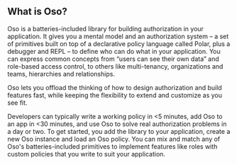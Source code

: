 ---
---

## What is Oso?

Oso is a batteries-included library for building authorization in your
application. It gives you a mental model and an authorization system – a set
of primitives built on top of a declarative policy language called Polar,
plus a debugger and REPL – to define who can do what in your application. You
can express common concepts from “users can see their own data” and
role-based access control, to others like multi-tenancy, organizations and
teams, hierarchies and relationships.

Oso lets you offload the thinking of how to design authorization and build
features fast, while keeping the flexibility to extend and customize as you
see fit.

Developers can typically write a working policy in <5 minutes, add Oso to an
app in <30 minutes, and use Oso to solve real authorization problems in a day
or two. To get started, you add the library to your application, create a new
Oso instance and load an Oso policy. You can mix and match any of Oso's
batteries-included primitives to implement features like roles with custom
policies that you write to suit your application.
